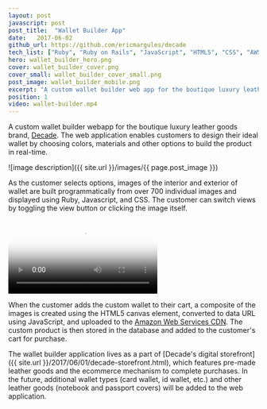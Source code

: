 ```yaml
---
layout: post
javascript: post
post_title:  "Wallet Builder App"
date:   2017-06-02
github_url: https://github.com/ericmargules/decade
tech_list: ["Ruby", "Ruby on Rails", "JavaScript", "HTML5", "CSS", "AWS"]
hero: wallet_builder_hero.png
cover: wallet_builder_cover.png
cover_small: wallet_builder_cover_small.png
post_image: wallet_builder_mobile.png
excerpt: "A custom wallet builder web app for the boutique luxury leather goods brand, Decade. The wallet builder enables customers to design and purchase their own leather goods by building a composite image of the custom wallet based on the user's selection of materials and options."
position: 1
video: wallet-builder.mp4
---
```


A custom wallet builder webapp for the boutique luxury leather goods brand, [Decade](http://www.decadeleather.com). The web application enables customers to design their ideal wallet by choosing colors, materials and other options to build the product in real-time. 

![image description]({{ site.url }}/images/{{ page.post_image }})

As the customer selects options, images of the interior and exterior of wallet are built programmatically from over 700 individual images and displayed using Ruby, Javascript, and CSS. The customer can switch views by toggling the view button or clicking the image itself.

<video class="post_video" poster="{{ site.url }}/images/{{ page.hero }}" controls>
	<source src="{{ site.url }}/videos/{{ page.video }}" type="video/mp4">
	Your browser does not support the video tag.
</video>

When the customer adds the custom wallet to their cart, a composite of the images is created using the HTML5 canvas element, converted to data URL using JavaScript, and uploaded to the [Amazon Web Services CDN](https://aws.amazon.com/). The custom product is then stored in the database and added to the customer's cart for purchase.

The wallet builder application lives as a part of [Decade's digital storefront]({{ site.url }}/2017/06/01/decade-storefront.html), which features pre-made leather goods and the ecommerce mechanism to complete purchases. In the future, additional wallet types (card wallet, id wallet, etc.) and other leather goods (notebook and passport covers) will be added to the web application.